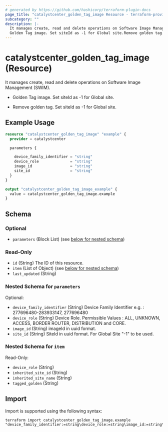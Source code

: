 ```yaml
---
# generated by https://github.com/hashicorp/terraform-plugin-docs
page_title: "catalystcenter_golden_tag_image Resource - terraform-provider-catalystcenter"
subcategory: ""
description: |-
  It manages create, read and delete operations on Software Image Management (SWIM).
  Golden Tag image. Set siteId as -1 for Global site.Remove golden tag. Set siteId as -1 for Global site.
---
```


# catalystcenter_golden_tag_image (Resource)

It manages create, read and delete operations on Software Image Management (SWIM).

- Golden Tag image. Set siteId as -1 for Global site.

- Remove golden tag. Set siteId as -1 for Global site.

## Example Usage

```terraform
resource "catalystcenter_golden_tag_image" "example" {
  provider = catalystcenter

  parameters {

    device_family_identifier = "string"
    device_role              = "string"
    image_id                 = "string"
    site_id                  = "string"
  }
}

output "catalystcenter_golden_tag_image_example" {
  value = catalystcenter_golden_tag_image.example
}
```

<!-- schema generated by tfplugindocs -->
## Schema

### Optional

- `parameters` (Block List) (see [below for nested schema](#nestedblock--parameters))

### Read-Only

- `id` (String) The ID of this resource.
- `item` (List of Object) (see [below for nested schema](#nestedatt--item))
- `last_updated` (String)

<a id="nestedblock--parameters"></a>
### Nested Schema for `parameters`

Optional:

- `device_family_identifier` (String) Device Family Identifier e.g. : 277696480-283933147, 277696480
- `device_role` (String) Device Role. Permissible Values : ALL, UNKNOWN, ACCESS, BORDER ROUTER, DISTRIBUTION and CORE.
- `image_id` (String) imageId in uuid format.
- `site_id` (String) SiteId in uuid format. For Global Site "-1" to be used.


<a id="nestedatt--item"></a>
### Nested Schema for `item`

Read-Only:

- `device_role` (String)
- `inherited_site_id` (String)
- `inherited_site_name` (String)
- `tagged_golden` (String)

## Import

Import is supported using the following syntax:

```shell
terraform import catalystcenter_golden_tag_image.example "device_family_identifier:=string\device_role:=string\image_id:=string\site_id:=string"
```
